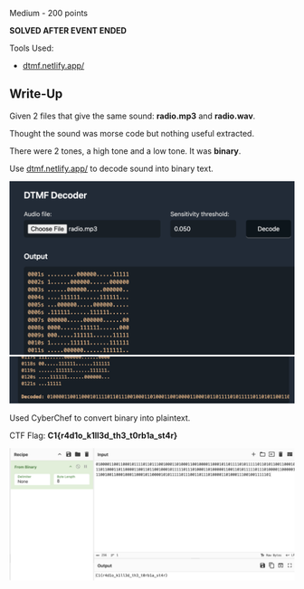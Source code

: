 Medium - 200 points

**SOLVED AFTER EVENT ENDED**

Tools Used:
* [dtmf.netlify.app/](https://dtmf.netlify.app/)

## Write-Up
Given 2 files that give the same sound: **radio.mp3** and **radio.wav**. 

Thought the sound was morse code but nothing useful extracted.

There were 2 tones, a high tone and a low tone. It was **binary**. 

Use [dtmf.netlify.app/](https://dtmf.netlify.app/) to decode sound into binary text.

![Decode Binary](../images/Listening_Post1.png)
![Decode Binary](../images/Listening_Post2.png)

Used CyberChef to convert binary into plaintext.

CTF Flag: **C1{r4d1o_k1ll3d_th3_t0rb1a_st4r}**

![Decode Binary](../images/Listening_Post3.png)